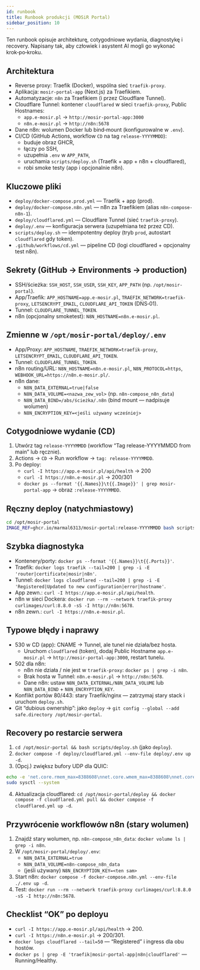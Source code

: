 ```yaml
---
id: runbook
title: Runbook produkcji (MOSiR Portal)
sidebar_position: 10
---
```


Ten runbook opisuje architekturę, cotygodniowe wydania, diagnostykę i recovery. Napisany tak, aby człowiek i asystent AI mogli go wykonać krok‑po‑kroku.

## Architektura
- Reverse proxy: Traefik (Docker), wspólna sieć `traefik-proxy`.
- Aplikacja: `mosir-portal-app` (Next.js) za Traefikiem.
- Automatyzacje: `n8n` za Traefikiem (i przez Cloudflare Tunnel).
- Cloudflare Tunnel: kontener `cloudflared` w sieci `traefik-proxy`, Public Hostnames:
  - `app.e-mosir.pl` → `http://mosir-portal-app:3000`
  - `n8n.e-mosir.pl` → `http://n8n:5678`
- Dane n8n: wolumen Docker lub bind‑mount (konfigurowalne w `.env`).
- CI/CD (GitHub Actions, workflow `CD` na tag `release-YYYYMMDD`):
  - buduje obraz GHCR,
  - łączy po SSH,
  - uzupełnia `.env` w `APP_PATH`,
  - uruchamia `scripts/deploy.sh` (Traefik + app + n8n + cloudflared),
  - robi smoke testy (app i opcjonalnie n8n).

## Kluczowe pliki
- `deploy/docker-compose.prod.yml` — Traefik + app (prod).
- `deploy/docker-compose.n8n.yml` — n8n za Traefikiem (alias `n8n-compose-n8n-1`).
- `deploy/cloudflared.yml` — Cloudflare Tunnel (sieć `traefik-proxy`).
- `deploy/.env` — konfiguracja serwera (uzupełniana też przez CD).
- `scripts/deploy.sh` — idempotentny deploy (tryb `prod`, autostart `cloudflared` gdy token).
- `.github/workflows/cd.yml` — pipeline CD (logi cloudflared + opcjonalny test n8n).

## Sekrety (GitHub → Environments → production)
- SSH/ścieżka: `SSH_HOST`, `SSH_USER`, `SSH_KEY`, `APP_PATH` (np. `/opt/mosir-portal`).
- App/Traefik: `APP_HOSTNAME=app.e-mosir.pl`, `TRAEFIK_NETWORK=traefik-proxy`, `LETSENCRYPT_EMAIL`, `CLOUDFLARE_API_TOKEN` (DNS‑01).
- Tunnel: `CLOUDFLARE_TUNNEL_TOKEN`.
- n8n (opcjonalny smoketest): `N8N_HOSTNAME=n8n.e-mosir.pl`.

## Zmienne w `/opt/mosir-portal/deploy/.env`
- App/Proxy: `APP_HOSTNAME`, `TRAEFIK_NETWORK=traefik-proxy`, `LETSENCRYPT_EMAIL`, `CLOUDFLARE_API_TOKEN`.
- Tunnel: `CLOUDFLARE_TUNNEL_TOKEN`.
- n8n routing/URL: `N8N_HOSTNAME=n8n.e-mosir.pl`, `N8N_PROTOCOL=https`, `WEBHOOK_URL=https://n8n.e-mosir.pl/`.
- n8n dane:
  - `N8N_DATA_EXTERNAL=true|false`
  - `N8N_DATA_VOLUME=<nazwa_zew_vol>` (np. `n8n-compose_n8n_data`)
  - `N8N_DATA_BIND=/abs/ścieżka/.n8n` (bind mount — nadpisuje wolumen)
  - `N8N_ENCRYPTION_KEY=<jeśli używany wcześniej>`

## Cotygodniowe wydanie (CD)
1. Utwórz tag `release-YYYYMMDD` (workflow “Tag release-YYYYMMDD from main” lub ręcznie).
2. Actions → `CD` → Run workflow → `tag: release-YYYYMMDD`.
3. Po deploy:
   - `curl -I https://app.e-mosir.pl/api/health` → 200
   - `curl -I https://n8n.e-mosir.pl` → 200/301
   - `docker ps --format '{{.Names}}\t{{.Image}}' | grep mosir-portal-app` → obraz `:release-YYYYMMDD`.

## Ręczny deploy (natychmiastowy)
```bash
cd /opt/mosir-portal
IMAGE_REF=ghcr.io/marmal6313/mosir-portal:release-YYYYMMDD bash scripts/deploy.sh
```

## Szybka diagnostyka
- Kontenery/porty: `docker ps --format '{{.Names}}\t{{.Ports}}'`.
- Traefik: `docker logs traefik --tail=200 | grep -i -E 'router|certificate|mosir|n8n'`.
- Tunnel: `docker logs cloudflared --tail=200 | grep -i -E 'Registered|Updated to new configuration|error|hostname'`.
- App zewn.: `curl -I https://app.e-mosir.pl/api/health`.
- n8n w sieci Dockera: `docker run --rm --network traefik-proxy curlimages/curl:8.8.0 -sS -I http://n8n:5678`.
- n8n zewn.: `curl -I https://n8n.e-mosir.pl`.

## Typowe błędy i naprawy
- 530 w CD (app): CNAME → Tunnel, ale tunel nie działa/bez hosta.
  - Uruchom `cloudflared` (token), dodaj Public Hostname `app.e-mosir.pl` → `http://mosir-portal-app:3000`, restart tunelu.
- 502 dla n8n:
  - n8n nie działa / nie jest w `traefik-proxy`: `docker ps | grep -i n8n`.
  - Brak hosta w Tunnel: `n8n.e-mosir.pl` → `http://n8n:5678`.
  - Dane n8n: ustaw `N8N_DATA_EXTERNAL/N8N_DATA_VOLUME` lub `N8N_DATA_BIND` + `N8N_ENCRYPTION_KEY`.
- Konflikt portów 80/443: stary Traefik/nginx — zatrzymaj stary stack i uruchom `deploy.sh`.
- Git “dubious ownership”: jako `deploy` → `git config --global --add safe.directory /opt/mosir-portal`.

## Recovery po restarcie serwera
1. `cd /opt/mosir-portal && bash scripts/deploy.sh` (jako `deploy`).
2. `docker compose -f deploy/cloudflared.yml --env-file deploy/.env up -d`.
3. (Opcj.) zwiększ bufory UDP dla QUIC:
```bash
echo -e 'net.core.rmem_max=8388608\nnet.core.wmem_max=8388608\nnet.core.rmem_default=262144\nnet.core.wmem_default=262144\nnet.ipv4.udp_mem=262144 524288 1048576' | sudo tee /etc/sysctl.d/99-cloudflared-quic.conf
sudo sysctl --system
```
4. Aktualizacja cloudflared: `cd /opt/mosir-portal/deploy && docker compose -f cloudflared.yml pull && docker compose -f cloudflared.yml up -d`.

## Przywrócenie workflowów n8n (stary wolumen)
1. Znajdź stary wolumen, np. `n8n-compose_n8n_data`: `docker volume ls | grep -i n8n`.
2. W `/opt/mosir-portal/deploy/.env`:
   - `N8N_DATA_EXTERNAL=true`
   - `N8N_DATA_VOLUME=n8n-compose_n8n_data`
   - (jeśli używany) `N8N_ENCRYPTION_KEY=<ten sam>`
3. Start n8n: `docker compose -f docker-compose.n8n.yml --env-file ./.env up -d`.
4. Test: `docker run --rm --network traefik-proxy curlimages/curl:8.8.0 -sS -I http://n8n:5678`.

## Checklist “OK” po deployu
- `curl -I https://app.e-mosir.pl/api/health` → 200.
- `curl -I https://n8n.e-mosir.pl` → 200/301.
- `docker logs cloudflared --tail=50` — “Registered” i ingress dla obu hostów.
- `docker ps | grep -E 'traefik|mosir-portal-app|n8n|cloudflared'` — Running/Healthy.

